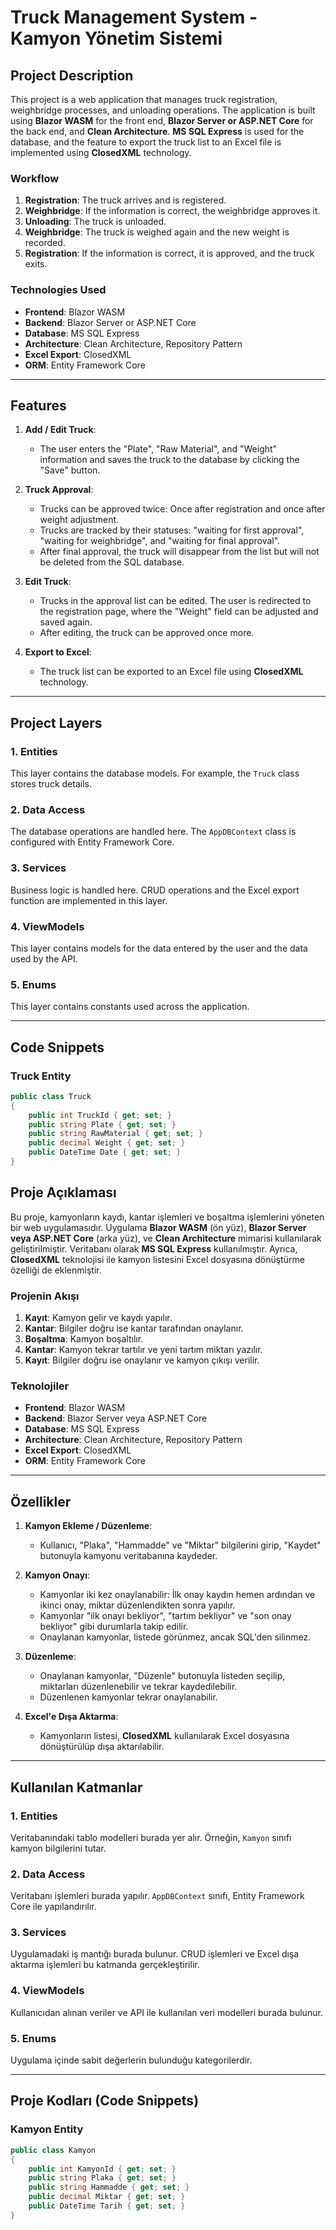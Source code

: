 
# Truck Management System - Kamyon Yönetim Sistemi

## Project Description 

This project is a web application that manages truck registration, weighbridge processes, and unloading operations. The application is built using **Blazor WASM** for the front end, **Blazor Server or ASP.NET Core** for the back end, and **Clean Architecture**. **MS SQL Express** is used for the database, and the feature to export the truck list to an Excel file is implemented using **ClosedXML** technology.

### Workflow
1. **Registration**: The truck arrives and is registered.
2. **Weighbridge**: If the information is correct, the weighbridge approves it.
3. **Unloading**: The truck is unloaded.
4. **Weighbridge**: The truck is weighed again and the new weight is recorded.
5. **Registration**: If the information is correct, it is approved, and the truck exits.

### Technologies Used
- **Frontend**: Blazor WASM
- **Backend**: Blazor Server or ASP.NET Core
- **Database**: MS SQL Express
- **Architecture**: Clean Architecture, Repository Pattern
- **Excel Export**: ClosedXML
- **ORM**: Entity Framework Core

---

## Features

1. **Add / Edit Truck**:
   - The user enters the "Plate", "Raw Material", and "Weight" information and saves the truck to the database by clicking the "Save" button.

2. **Truck Approval**:
   - Trucks can be approved twice: Once after registration and once after weight adjustment.
   - Trucks are tracked by their statuses: "waiting for first approval", "waiting for weighbridge", and "waiting for final approval".
   - After final approval, the truck will disappear from the list but will not be deleted from the SQL database.

3. **Edit Truck**:
   - Trucks in the approval list can be edited. The user is redirected to the registration page, where the "Weight" field can be adjusted and saved again.
   - After editing, the truck can be approved once more.

4. **Export to Excel**:
   - The truck list can be exported to an Excel file using **ClosedXML** technology.

---

## Project Layers

### 1. **Entities**
This layer contains the database models. For example, the `Truck` class stores truck details.

### 2. **Data Access**
The database operations are handled here. The `AppDBContext` class is configured with Entity Framework Core.

### 3. **Services**
Business logic is handled here. CRUD operations and the Excel export function are implemented in this layer.

### 4. **ViewModels**
This layer contains models for the data entered by the user and the data used by the API.

### 5. **Enums**
This layer contains constants used across the application.

---

## Code Snippets

### Truck Entity
```csharp
public class Truck
{
    public int TruckId { get; set; }
    public string Plate { get; set; }
    public string RawMaterial { get; set; }
    public decimal Weight { get; set; }
    public DateTime Date { get; set; }
}
```
## Proje Açıklaması

Bu proje, kamyonların kaydı, kantar işlemleri ve boşaltma işlemlerini yöneten bir web uygulamasıdır. Uygulama **Blazor WASM** (ön yüz), **Blazor Server veya ASP.NET Core** (arka yüz), ve **Clean Architecture** mimarisi kullanılarak geliştirilmiştir. Veritabanı olarak **MS SQL Express** kullanılmıştır. Ayrıca, **ClosedXML** teknolojisi ile kamyon listesini Excel dosyasına dönüştürme özelliği de eklenmiştir.

### Projenin Akışı
1. **Kayıt**: Kamyon gelir ve kaydı yapılır.
2. **Kantar**: Bilgiler doğru ise kantar tarafından onaylanır.
3. **Boşaltma**: Kamyon boşaltılır.
4. **Kantar**: Kamyon tekrar tartılır ve yeni tartım miktarı yazılır.
5. **Kayıt**: Bilgiler doğru ise onaylanır ve kamyon çıkışı verilir.

### Teknolojiler
- **Frontend**: Blazor WASM
- **Backend**: Blazor Server veya ASP.NET Core
- **Database**: MS SQL Express
- **Architecture**: Clean Architecture, Repository Pattern
- **Excel Export**: ClosedXML
- **ORM**: Entity Framework Core

---

## Özellikler

1. **Kamyon Ekleme / Düzenleme**: 
   - Kullanıcı, "Plaka", "Hammadde" ve "Miktar" bilgilerini girip, "Kaydet" butonuyla kamyonu veritabanına kaydeder.
   
2. **Kamyon Onayı**:
   - Kamyonlar iki kez onaylanabilir: İlk onay kaydın hemen ardından ve ikinci onay, miktar düzenlendikten sonra yapılır.
   - Kamyonlar "ilk onayı bekliyor", "tartım bekliyor" ve "son onay bekliyor" gibi durumlarla takip edilir.
   - Onaylanan kamyonlar, listede görünmez, ancak SQL'den silinmez.

3. **Düzenleme**:
   - Onaylanan kamyonlar, "Düzenle" butonuyla listeden seçilip, miktarları düzenlenebilir ve tekrar kaydedilebilir.
   - Düzenlenen kamyonlar tekrar onaylanabilir.

4. **Excel'e Dışa Aktarma**:
   - Kamyonların listesi, **ClosedXML** kullanılarak Excel dosyasına dönüştürülüp dışa aktarılabilir.

---

## Kullanılan Katmanlar

### 1. **Entities** 
Veritabanındaki tablo modelleri burada yer alır. Örneğin, `Kamyon` sınıfı kamyon bilgilerini tutar.

### 2. **Data Access** 
Veritabanı işlemleri burada yapılır. `AppDBContext` sınıfı, Entity Framework Core ile yapılandırılır.

### 3. **Services**
Uygulamadaki iş mantığı burada bulunur. CRUD işlemleri ve Excel dışa aktarma işlemleri bu katmanda gerçekleştirilir.

### 4. **ViewModels**
Kullanıcıdan alınan veriler ve API ile kullanılan veri modelleri burada bulunur.

### 5. **Enums**
Uygulama içinde sabit değerlerin bulunduğu kategorilerdir.

---

## Proje Kodları (Code Snippets)

### Kamyon Entity
```csharp
public class Kamyon
{
    public int KamyonId { get; set; }
    public string Plaka { get; set; }
    public string Hammadde { get; set; }
    public decimal Miktar { get; set; }
    public DateTime Tarih { get; set; }
}
